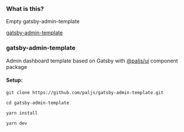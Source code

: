 ### What is this?
Empty gatsby-admin-template

[gatsby-admin-template](https://github.com/paljs/gatsby-admin-template) 

### gatsby-admin-template

Admin dashboard template based on Gatsby with [@paljs/ui](https://github.com/paljs/ui) component package

#### Setup:

```
git clone https://github.com/paljs/gatsby-admin-template.git

cd gatsby-admin-template

yarn install

yarn dev
```
